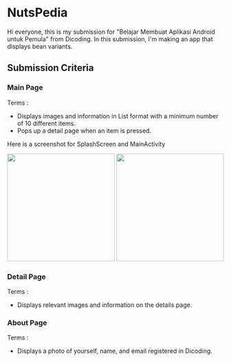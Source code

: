 # NutsPedia
Hi everyone, this is my submission for "Belajar Membuat Aplikasi Android untuk Pemula" from Dicoding.
In this submission, I'm making an app that displays bean variants.

## Submission Criteria
### Main Page
Terms : 
* Displays images and information in List format with a minimum number of 10 different items.
* Pops up a detail page when an item is pressed.

Here is a screenshot for SplashScreen and MainActivity

<img src="https://user-images.githubusercontent.com/63003355/124066522-fe1e9780-da62-11eb-8f35-12ab3b3f87a1.jpg" width="250">  <img src="https://user-images.githubusercontent.com/63003355/124066469-e9da9a80-da62-11eb-9a18-c957c19703d9.jpg" width="250">

### Detail Page
Terms : 
* Displays relevant images and information on the details page.

### About Page
Terms : 
* Displays a photo of yourself, name, and email registered in Dicoding.
